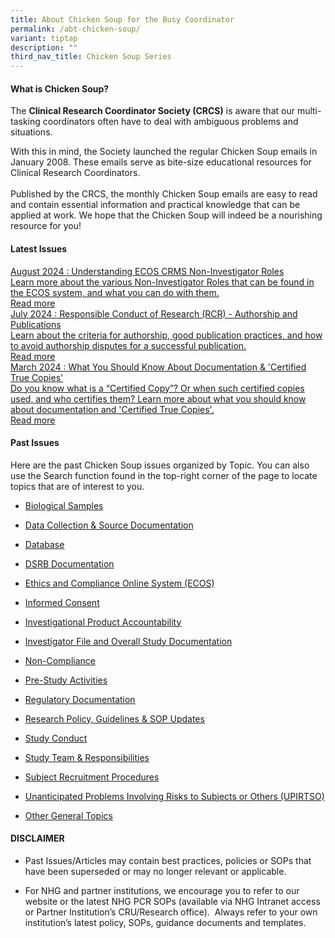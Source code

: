 ```yaml
---
title: About Chicken Soup for the Busy Coordinator
permalink: /abt-chicken-soup/
variant: tiptap
description: ""
third_nav_title: Chicken Soup Series
---
```

<h4><strong>What is Chicken Soup?</strong></h4>
<p>The <strong>Clinical Research Coordinator Society (CRCS)</strong> is aware
that our multi-tasking coordinators often have to deal with ambiguous problems
and situations.</p>
<p>With this in mind, the Society launched the regular Chicken Soup emails
in January 2008. These emails serve as bite-size educational resources
for Clinical Research Coordinators.
<br>
<br>Published by the CRCS, the monthly Chicken Soup emails are easy to read
and contain essential information and practical knowledge that can be applied
at work. We hope that the Chicken Soup will indeed be a nourishing resource
for you!</p>
<p></p>
<h4><strong>Latest Issues</strong></h4>
<p></p>
<div class="isomer-card-grid"><a rel="noopener noreferrer nofollow" href="https://ethics.gri.nhg.com.sg/files/Chicken%20Soup/ECOS/Aug_24__Understanding_ECOS_CRMS_Non_Investigator_Roles.pdf" class="isomer-card"><div class="isomer-card-body"><div class="isomer-card-title">August 2024 : Understanding ECOS CRMS Non-Investigator Roles</div><div class="isomer-card-description">Learn more about the various Non-Investigator Roles that can be found in the ECOS system, and what you can do with them.</div><div class="isomer-card-link">Read more</div></div></a>
<a rel="noopener noreferrer nofollow" href="https://ethics.gri.nhg.com.sg/files/Chicken%20Soup/ResearchPolicySOPUpdates/Jul_24__RCR__Authorship_and_Publications.pdf" class="isomer-card">
<div class="isomer-card-body">
<div class="isomer-card-title">July 2024 : Responsible Conduct of Research (RCR) - Authorship and Publications</div>
<div class="isomer-card-description">Learn about the criteria for authorship, good publication practices, and
how to avoid authorship disputes for a successful publication.</div>
<div class="isomer-card-link">Read more</div>
</div>
</a><a rel="noopener noreferrer nofollow" href="https://ethics.gri.nhg.com.sg/files/Chicken%20Soup/InvestigatorFile/Mar_24__What_You_Should_Know_About_Documentation____Certified_True_Copies_.pdf" class="isomer-card"><div class="isomer-card-body"><div class="isomer-card-title">March 2024 : What You Should Know About Documentation &amp; 'Certified True Copies'</div><div class="isomer-card-description">Do you know what is a “Certified Copy”? Or when such certified copies used, and who certifies them? Learn more about what you should know about documentation and 'Certified True Copies'.</div><div class="isomer-card-link">Read more</div></div></a>
</div>
<p></p>
<h4><strong>Past Issues</strong></h4>
<p>Here are the past Chicken Soup issues organized by Topic. You can also
use the Search function found in the top-right corner of the page to locate
topics that are of interest to you.</p>
<p></p>
<ul data-tight="true" class="tight">
<li>
<p><a href="/cs-biosamples/" rel="noopener nofollow" target="_blank">Biological Samples</a>
</p>
</li>
<li>
<p><a href="/cs-datacollect-sourcedoc/" rel="noopener nofollow" target="_blank">Data Collection &amp; Source Documentation</a>
</p>
</li>
<li>
<p><a href="/cs-database/" rel="noopener nofollow" target="_blank">Database</a>
</p>
</li>
<li>
<p><a href="/cs-dsrbdoc/" rel="noopener nofollow" target="_blank">DSRB Documentation</a>
</p>
</li>
<li>
<p><a href="/cs-ecos/" rel="noopener nofollow" target="_blank">Ethics and Compliance Online System (ECOS)</a>
</p>
</li>
<li>
<p><a href="/cs-informed-consent/" rel="noopener nofollow" target="_blank">Informed Consent</a>
</p>
</li>
<li>
<p><a href="/cs-investigationalprod/" rel="noopener nofollow" target="_blank">Investigational Product Accountability</a>
</p>
</li>
<li>
<p><a href="/cs-investigatorfile/" rel="noopener nofollow" target="_blank">Investigator File and Overall Study Documentation</a>
</p>
</li>
<li>
<p><a href="/cs-noncompliance/" rel="noopener nofollow" target="_blank">Non-Compliance</a>
</p>
</li>
<li>
<p><a href="/cs-prestudy/" rel="noopener nofollow" target="_blank">Pre-Study Activities</a>
</p>
</li>
<li>
<p><a href="/cs-regdoc/" rel="noopener nofollow" target="_blank">Regulatory Documentation</a>
</p>
</li>
<li>
<p><a href="/cs-policy-sop-updates/" rel="noopener nofollow" target="_blank">Research Policy, Guidelines &amp; SOP Updates</a>
</p>
</li>
<li>
<p><a href="/cs-study-conduct/" rel="noopener nofollow" target="_blank">Study Conduct</a>
</p>
</li>
<li>
<p><a href="/cs-team-responsibilities/" rel="noopener nofollow" target="_blank">Study Team &amp; Responsibilities</a>
</p>
</li>
<li>
<p><a href="/cs-recruitment/" rel="noopener nofollow" target="_blank">Subject Recruitment Procedures</a>
</p>
</li>
<li>
<p><a href="/cs-upirtso/" rel="noopener nofollow" target="_blank">Unanticipated Problems Involving Risks to Subjects or Others (UPIRTSO)</a>
</p>
</li>
<li>
<p><a href="/cs-other-topics/" rel="noopener nofollow" target="_blank">Other General Topics</a>
</p>
<p></p>
</li>
</ul>
<p></p>
<h4><strong>DISCLAIMER</strong></h4>
<ul data-tight="true" class="tight">
<li>
<p>Past Issues/Articles may contain best practices, policies or SOPs that
have been superseded or may no longer relevant or applicable.</p>
</li>
<li>
<p>For NHG and partner institutions, we encourage you to refer to our website
or the latest NHG PCR SOPs (available via NHG Intranet access or Partner
Institution’s CRU/Research office).&nbsp; Always refer to your own institution’s
latest policy, SOPs, guidance documents and templates.</p>
</li>
</ul>
<p></p>